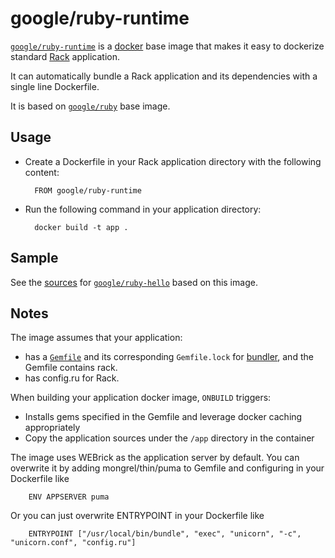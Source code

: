 # google/ruby-runtime

[`google/ruby-runtime`](https://index.docker.io/u/google/ruby-runtime) is a [docker](https://docker.io) base image that makes it easy to dockerize standard [Rack](http://rack.github.io) application.

It can automatically bundle a Rack application and its dependencies with a single line Dockerfile.

It is based on [`google/ruby`](https://index.docker.io/u/google/ruby) base image.

## Usage

- Create a Dockerfile in your Rack application directory with the following content:

        FROM google/ruby-runtime

- Run the following command in your application directory:

        docker build -t app .

## Sample
  
See the [sources](/hello) for [`google/ruby-hello`](https://index.docker.io/u/google/ruby-hello) based on this image.

## Notes

The image assumes that your application:

- has a [`Gemfile`](http://bundler.io/gemfile.html) and its corresponding `Gemfile.lock` for [bundler](http://bundler.io), and the Gemfile contains rack.
- has config.ru for Rack.

When building your application docker image, `ONBUILD` triggers:

- Installs gems specified in the Gemfile and leverage docker caching appropriately
- Copy the application sources under the `/app` directory in the container

The image uses WEBrick as the application server by default.
You can overwrite it by adding mongrel/thin/puma to Gemfile and configuring in your Dockerfile like

        ENV APPSERVER puma

Or you can just overwrite ENTRYPOINT in your Dockerfile like

        ENTRYPOINT ["/usr/local/bin/bundle", "exec", "unicorn", "-c", "unicorn.conf", "config.ru"]
